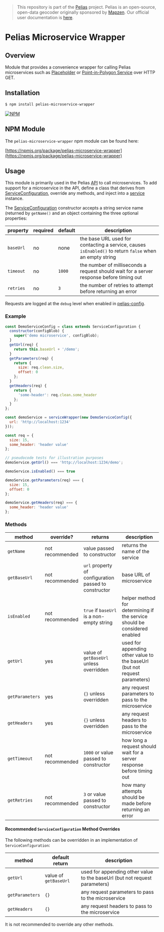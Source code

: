 >This repository is part of the [Pelias](https://github.com/pelias/pelias)
>project. Pelias is an open-source, open-data geocoder originally sponsored by
>[Mapzen](https://www.mapzen.com/). Our official user documentation is
>[here](https://github.com/pelias/documentation).

# Pelias Microservice Wrapper

## Overview

Module that provides a convenience wrapper for calling Pelias microservices such as [Placeholder](https://github.com/pelias/placeholder) or [Point-in-Polygon Service](https://github.com/pelias/pip-service) over HTTP GET.

## Installation

```bash
$ npm install pelias-microservice-wrapper
```

[![NPM](https://nodei.co/npm/pelias-microservice-wrapper.png?downloads=true&stars=true)](https://nodei.co/npm/pelias-microservice-wrapper)

## NPM Module

The `pelias-microservice-wrapper` npm module can be found here:

[https://npmjs.org/package/pelias-microservice-wrapper](https://npmjs.org/package/pelias-microservice-wrapper)

## Usage

This module is primarily used in the Pelias [API](https://github.com/pelias/api) to call microservices.  To add support for a microservice in the API, define a class that derives from [ServiceConfiguration](https://github.com/pelias/microservice-wrapper/blob/master/ServiceConfiguration.js), override any methods, and inject into a [service](https://github.com/pelias/microservice-wrapper/blob/master/service.js) instance.

The [ServiceConfiguration](https://github.com/pelias/microservice-wrapper/blob/master/ServiceConfiguration.js) constructor accepts a string service name (returned by `getName()` and an object containing the three optional properties:

| property | required | default | description |
| --- | --- | --- | --- |
| `baseUrl` | no | none | the base URL used for contacting a service, causes `isEnabled()` to return `false` when an empty string |
| `timeout` | no | `1000` | the number of milliseconds a request should wait for a server response before timing out |
| `retries` | no | `3` | the number of retries to attempt before returning an error |

Requests are logged at the `debug` level when enabled in [pelias-config](https://github.com/pelias/config).

### Example

```javascript
const DemoServiceConfig = class extends ServiceConfiguration {
  constructor(configBlob) {
    super('demo microservice', configBlob);
  }
  getUrl(req) {
    return this.baseUrl + '/demo';
  }
  getParameters(req) {
    return {
      size: req.clean.size,
      offset: 0
    };
  }
  getHeaders(req) {
    return {
      'some-header': req.clean.some_header
    };
  }
};

const demoService = serviceWrapper(new DemoServiceConfig({
  url: 'http://localhost:1234'
}));

const req = {
  size: 15,
  some_header: 'header value'
};

// pseudocode tests for illustration purposes
demoService.getUrl() === 'http://localhost:1234/demo';

demoService.isEnabled() === true

demoService.getParameters(req) === {
  size: 15,
  offset: 0
};

demoService.getHeaders(req) === {
  some_header: 'header value'
};
```

### Methods

| method | override? | returns | description |
| --- | --- | --- | --- |
| `getName` | not recommended | value passed to constructor | returns the name of the service |
| `getBaseUrl` | not recommended | `url` property of configuration passed to constructor | base URL of microservice |
| `isEnabled` | not recommended | `true` if `baseUrl` is a non-empty string | helper method for determining if the service should be considered enabled |
| `getUrl` | yes | value of `getBaseUrl` unless overridden | used for appending other value to the baseUrl (but not request parameters) |
| `getParameters` | yes| `{}` unless overridden | any request parameters to pass to the microservice |
| `getHeaders` | yes | `{}` unless overridden | any request headers to pass to the microservice |
| `getTimeout` | not recommended | `1000` or value passed to constructor | how long a request should wait for a server response before timing out |
| `getRetries` | not recommended | `3` or value passed to constructor | how many attempts should be made before returning an error |

#### Recommended `ServiceConfiguration` Method Overrides

The following methods can be overridden in an implementation of `ServiceConfiguration`:

| method | default return | description |
| --- | --- | --- |
| `getUrl` | value of `getBaseUrl` | used for appending other value to the baseUrl (but not request parameters) |
| `getParameters` | `{}` | any request parameters to pass to the microservice |
| `getHeaders` | `{}` | any request headers to pass to the microservice |

It is not recommended to override any other methods.
